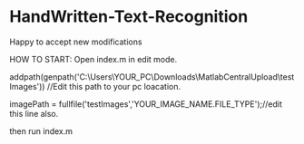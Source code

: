 # HandWritten-Text-Recognition
Happy to accept new modifications


HOW TO START:
Open index.m in edit mode.

addpath(genpath('C:\Users\YOUR_PC\Downloads\MatlabCentralUpload\testImages')) //Edit this path to your pc loacation.

imagePath = fullfile('testImages','YOUR_IMAGE_NAME.FILE_TYPE');//edit this line also.

then run index.m
